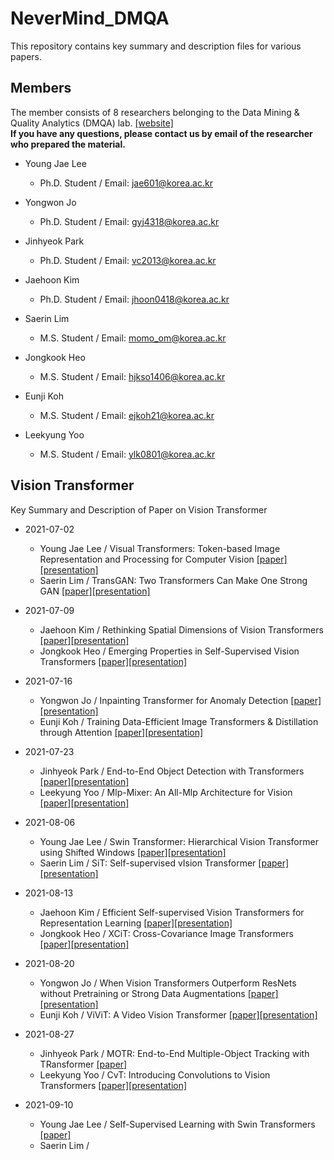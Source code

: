 # NeverMind_DMQA
This repository contains key summary and description files for various papers.

## Members
The member consists of 8 researchers belonging to the Data Mining & Quality Analytics (DMQA) lab. [[website]](http://dmqa.korea.ac.kr/) \
**If you have any questions, please contact us by email of the researcher who prepared the material.**

* Young Jae Lee
  * Ph.D. Student / Email: jae601@korea.ac.kr
  
* Yongwon Jo
  * Ph.D. Student / Email: gyj4318@korea.ac.kr
  
* Jinhyeok Park
  * Ph.D. Student / Email: vc2013@korea.ac.kr
  
* Jaehoon Kim
  * Ph.D. Student / Email: jhoon0418@korea.ac.kr
  
* Saerin Lim
  * M.S. Student / Email: momo_om@korea.ac.kr
  
* Jongkook Heo
  * M.S. Student / Email: hjkso1406@korea.ac.kr
  
* Eunji Koh
  * M.S. Student / Email: ejkoh21@korea.ac.kr
  
* Leekyung Yoo
  * M.S. Student / Email: ylk0801@korea.ac.kr

## Vision Transformer
Key Summary and Description of Paper on Vision Transformer

* 2021-07-02
  * Young Jae Lee / Visual Transformers: Token-based Image Representation and Processing for Computer Vision [[paper]](https://arxiv.org/abs/2006.03677)[[presentation]](https://github.com/dudwojae/NeverMind_DMQA/blob/main/VisionTransformer/20210702/%5B20210702%5DVisual%20Transformers%20-%20Token-based%20Image%20Representation%20and%20Processing%20for%20Computer%20Vision.pdf)
  * Saerin Lim / TransGAN: Two Transformers Can Make One Strong GAN [[paper]](https://arxiv.org/abs/2102.07074)[[presentation]](https://github.com/dudwojae/NeverMind_DMQA/blob/main/VisionTransformer/20210702/%5B20210702%5DTransGAN-Two%20Transformers%20Can%20Make%20One%20Strong%20GAN.pdf)


* 2021-07-09
  * Jaehoon Kim / Rethinking Spatial Dimensions of Vision Transformers [[paper]](https://arxiv.org/abs/2103.16302)[[presentation]](https://github.com/dudwojae/NeverMind_DMQA/blob/main/VisionTransformer/20210709/%5B20210709%5DRethinking%20Spatial%20Dimensions%20of%20Vision%20Transformers.pdf)
  * Jongkook Heo / Emerging Properties in Self-Supervised Vision Transformers [[paper]](https://arxiv.org/abs/2104.14294)[[presentation]](https://github.com/dudwojae/NeverMind_DMQA/blob/main/VisionTransformer/20210709/%5B20210709%5DEmerging%20Properties%20in%20Self-Supervised%20Vision%20Transformer.pdf)

* 2021-07-16
  * Yongwon Jo / Inpainting Transformer for Anomaly Detection [[paper]](https://arxiv.org/abs/2104.13897)[[presentation]](https://github.com/dudwojae/NeverMind_DMQA/blob/main/VisionTransformer/20210716/%5B20210716%5D%20Inpainting%20Tranformer%20for%20Anomaly%20Detection.pdf)
  * Eunji Koh / Training Data-Efficient Image Transformers & Distillation through Attention [[paper]](http://proceedings.mlr.press/v139/touvron21a.html)[[presentation]](https://github.com/dudwojae/NeverMind_DMQA/blob/main/VisionTransformer/20210716/%5B20210716%5DTraining%20data-efficient%20image%20transformers%20%26%20distillation%20through%20attention.pdf)

* 2021-07-23
  * Jinhyeok Park / End-to-End Object Detection with Transformers [[paper]](https://arxiv.org/abs/2005.12872)[[presentation]](https://github.com/dudwojae/NeverMind_DMQA/blob/main/VisionTransformer/20210723/%5B20210723%5DEnd%20to%20End%20Object%20Detection%20with%20Transformers.pdf)
  * Leekyung Yoo / Mlp-Mixer: An All-Mlp Architecture for Vision [[paper]](https://arxiv.org/abs/2105.01601)[[presentation]](https://github.com/dudwojae/NeverMind_DMQA/blob/main/VisionTransformer/20210723/%5B20210723%5DMLP-Mixer%20-%20An%20all-MLP%20Architecture%20for%20Vision.pdf)

* 2021-08-06
  * Young Jae Lee / Swin Transformer: Hierarchical Vision Transformer using Shifted Windows [[paper]](https://arxiv.org/abs/2103.14030)[[presentation]](https://github.com/dudwojae/NeverMind_DMQA/blob/main/VisionTransformer/20210806/%5B20210806%5DSwin%20Transformer%20-%20Hierarchical%20Vision%20Transformer%20using%20Shifted%20Windows.pdf)
  * Saerin Lim / SiT: Self-supervised vIsion Transformer [[paper]](https://arxiv.org/abs/2104.03602)[[presentation]](https://github.com/dudwojae/NeverMind_DMQA/blob/main/VisionTransformer/20210806/%5B20210806%5DSiT%20-%20Self-supervised%20vision%20Transformer.pdf)

* 2021-08-13
  * Jaehoon Kim / Efficient Self-supervised Vision Transformers for Representation Learning [[paper]](https://arxiv.org/abs/2106.09785)[[presentation]](https://github.com/dudwojae/NeverMind_DMQA/blob/main/VisionTransformer/20210813/%5B20210813%5DEfficient%20Self-supervised%20Vision%20Transformers%20for%20Representation%20Learning.pdf)
  * Jongkook Heo / XCiT: Cross-Covariance Image Transformers [[paper]](https://arxiv.org/abs/2106.09681)[[presentation]](https://github.com/dudwojae/NeverMind_DMQA/blob/main/VisionTransformer/20210813/%5B20210813%5D%20XCiT-%20Cross-Covariance%20Image%20Transformers.pdf)

* 2021-08-20
  * Yongwon Jo / When Vision Transformers Outperform ResNets without Pretraining or Strong Data Augmentations [[paper]](https://arxiv.org/abs/2106.01548)[[presentation]](https://github.com/dudwojae/NeverMind_DMQA/blob/main/VisionTransformer/20210820/%5B20210820%5DWhen%20Vision%20Trnasformers%20Outperform%20ResNets%20without%20Pretraining.pdf)
  * Eunji Koh / ViViT: A Video Vision Transformer [[paper]](https://arxiv.org/abs/2103.15691)[[presentation]](https://github.com/dudwojae/NeverMind_DMQA/blob/main/VisionTransformer/20210820/%5B20210820%5DViViT_A%20Video%20Vision%20Transformer.pdf)

* 2021-08-27
  * Jinhyeok Park / MOTR: End-to-End Multiple-Object Tracking with TRansformer [[paper]](https://arxiv.org/abs/2105.03247)
  * Leekyung Yoo / CvT: Introducing Convolutions to Vision Transformers [[paper]](https://arxiv.org/abs/2103.15808)[[presentation]](https://github.com/dudwojae/NeverMind_DMQA/blob/main/VisionTransformer/20210827/%5B20210827%5DCvT%20-%20Introducing%20Convolutions%20to%20Vision%20Transformers.pdf)

* 2021-09-10
  * Young Jae Lee / Self-Supervised Learning with Swin Transformers [[paper]](https://arxiv.org/abs/2105.04553)
  * Saerin Lim / 
